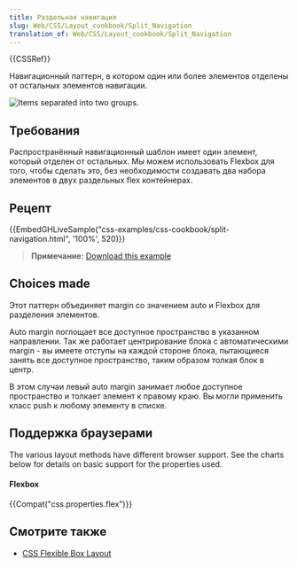 ```yaml
---
title: Раздельная навигация
slug: Web/CSS/Layout_cookbook/Split_Navigation
translation_of: Web/CSS/Layout_cookbook/Split_Navigation
---
```


{{CSSRef}}

Навигационный паттерн, в котором один или более элементов отделены от остальных элементов навигации.

![Items separated into two groups.](split-navigation.png)

## Требования

Распространённый навигационный шаблон имеет один элемент, который отделен от остальных. Мы можем использовать Flexbox для того, чтобы сделать это, без необходимости создавать два набора элементов в двух раздельных flex контейнерах.

## Рецепт

{{EmbedGHLiveSample("css-examples/css-cookbook/split-navigation.html", '100%', 520)}}

> **Примечание:** [Download this example](https://github.com/mdn/css-examples/blob/master/css-cookbook/split-navigation--download.html)

## Choices made

Этот паттерн объединяет margin со значением auto и Flexbox для разделения элементов.

Auto margin поглощает все доступное пространство в указанном направлении. Так же работает центрирование блока с автоматическими margin - вы имеете отступы на каждой стороне блока, пытающиеся занять все доступное пространство, таким образом толкая блок в центр.

В этом случаи левый auto margin занимает любое доступное пространство и толкает элемент к правому краю. Вы могли применить класс push к любому элементу в списке.

## Поддержка браузерами

The various layout methods have different browser support. See the charts below for details on basic support for the properties used.

#### Flexbox

{{Compat("css.properties.flex")}}

## Смотрите также

- [CSS Flexible Box Layout](/ru/docs/Web/CSS/CSS_Flexible_Box_Layout)
